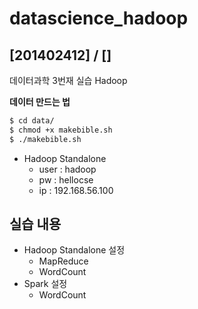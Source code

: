 # datascience_hadoop
## [201402412] / []
데이터과학 3번재 실습 Hadoop

**데이터 만드는 법**
```bash
$ cd data/
$ chmod +x makebible.sh
$ ./makebible.sh
```

- Hadoop Standalone
    - user : hadoop
    - pw : hellocse
    - ip : 192.168.56.100

## 실습 내용
- Hadoop Standalone 설정
    - MapReduce
    - WordCount
- Spark 설정
    - WordCount

